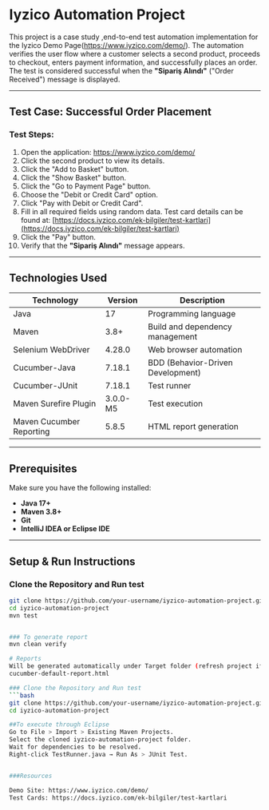 # Iyzico Automation Project

This project is a case study ,end-to-end test automation implementation for the Iyzico Demo Page(https://www.iyzico.com/demo/). The automation verifies the user flow where a customer selects a second  product, proceeds to checkout, enters payment information, and successfully places an order. The test is considered successful when the **"Sipariş Alındı"** ("Order Received") message is displayed.

---

## Test Case: Successful Order Placement

### Test Steps:
1. Open the application: https://www.iyzico.com/demo/
2. Click the second product to view its details.
3. Click the "Add to Basket" button.
4. Click the "Show Basket" button.
5. Click the "Go to Payment Page" button.
6. Choose the "Debit or Credit Card" option.
7. Click "Pay with Debit or Credit Card".
8. Fill in all required fields using random data.   Test card details can be found at: [https://docs.iyzico.com/ek-bilgiler/test-kartlari](https://docs.iyzico.com/ek-bilgiler/test-kartlari)
9. Click the "Pay" button.
10. Verify that the **"Sipariş Alındı"** message appears.

---

## Technologies Used

| Technology              | Version     | Description                                |
|-------------------------|-------------|--------------------------------------------|
| Java                    | 17          | Programming language                       |
| Maven                   | 3.8+        | Build and dependency management            |
| Selenium WebDriver      | 4.28.0      | Web browser automation                     |
| Cucumber-Java           | 7.18.1      | BDD (Behavior-Driven Development)          |
| Cucumber-JUnit          | 7.18.1      | Test runner                                |
| Maven Surefire Plugin   | 3.0.0-M5    | Test execution                             |
| Maven Cucumber Reporting| 5.8.5       | HTML report generation                     |

---

## Prerequisites

Make sure you have the following installed:

- **Java 17+**
- **Maven 3.8+**
- **Git**
- **IntelliJ IDEA or Eclipse IDE**

---

## Setup & Run Instructions

### Clone the Repository and Run test
```bash
git clone https://github.com/your-username/iyzico-automation-project.git
cd iyzico-automation-project
mvn test


### To generate report
mvn clean verify

# Reports
Will be generated automatically under Target folder (refresh project if not generated)
cucumber-default-report.html

### Clone the Repository and Run test
```bash
git clone https://github.com/your-username/iyzico-automation-project.git
cd iyzico-automation-project

##To execute through Eclipse
Go to File > Import > Existing Maven Projects.
Select the cloned iyzico-automation-project folder.
Wait for dependencies to be resolved.
Right-click TestRunner.java → Run As > JUnit Test.


###Resources

Demo Site: https://www.iyzico.com/demo/
Test Cards: https://docs.iyzico.com/ek-bilgiler/test-kartlari




